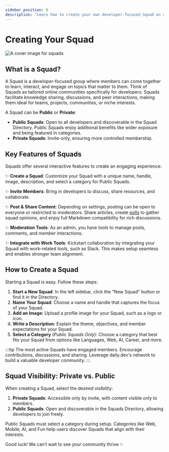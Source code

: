 ```yaml
---
sidebar_position: 0
description: "Learn how to create your own developer-focused Squad on daily.dev. Customize, invite members, and foster a collaborative community."
---
```


# Creating Your Squad

![A cover image for squads](https://daily-now-res.cloudinary.com/image/upload/v1690467943/docs/Update%20July%202023/-_Private_squads_v3_2.png)

## What is a Squad?

A Squad is a developer-focused group where members can come together to learn, interact, and engage on topics that matter to them. Think of Squads as tailored online communities specifically for developers. Squads facilitate knowledge sharing, discussions, and peer interactions, making them ideal for teams, projects, communities, or niche interests.

A Squad can be **Public** or **Private**:
- **Public Squads**: Open to all developers and discoverable in the Squad Directory. Public Squads enjoy additional benefits like wider exposure and being featured in categories.
- **Private Squads**: Invite-only, ensuring more controlled membership.

## Key Features of Squads

Squads offer several interactive features to create an engaging experience:

✨ **Create a Squad**: Customize your Squad with a unique name, handle, image, description, and select a category for Public Squads.

✨ **Invite Members**: Bring in developers to discuss, share resources, and collaborate.

✨ **Post & Share Content**: Depending on settings, posting can be open to everyone or restricted to moderators. Share articles, create [polls](/docs/key-features/polls) to gather squad opinions, and enjoy full Markdown compatibility for rich discussions.

✨ **Moderation Tools**: As an admin, you have tools to manage posts, comments, and member interactions. 

✨ **Integrate with Work Tools**: Kickstart collaboration by integrating your Squad with work-related tools, such as Slack. This makes setup seamless and enables stronger team alignment.

## How to Create a Squad

Starting a Squad is easy. Follow these steps:

1. **Start a New Squad**: In the left sidebar, click the "New Squad" button or find it in the Directory.
2. **Name Your Squad**: Choose a name and handle that captures the focus of your Squad.
3. **Add an Image**: Upload a profile image for your Squad, such as a logo or icon.
4. **Write a Description**: Explain the theme, objectives, and member expectations for your Squad.
5. **Select a Category** *(Public Squads Only)*: Choose a category that best fits your Squad from options like Languages, Web, AI, Career, and more.

:::tip
The most active Squads have engaged members. Encourage contributions, discussions, and sharing. Leverage daily.dev's network to build a valuable developer community.
:::

## Squad Visibility: Private vs. Public

When creating a Squad, select the desired visibility:

1. **Private Squads**: Accessible only by invite, with content visible only to members.
2. **Public Squads**: Open and discoverable in the Squads Directory, allowing developers to join freely. 

Public Squads must select a category during setup. Categories like Web, Mobile, AI, and Fun help users discover Squads that align with their interests.

Good luck! We can’t wait to see your community thrive ✨